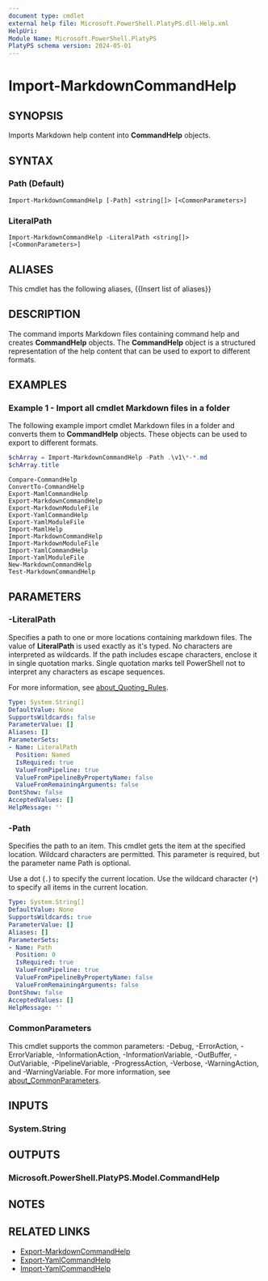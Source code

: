```yaml
---
document type: cmdlet
external help file: Microsoft.PowerShell.PlatyPS.dll-Help.xml
HelpUri: 
Module Name: Microsoft.PowerShell.PlatyPS
PlatyPS schema version: 2024-05-01
---
```


# Import-MarkdownCommandHelp

## SYNOPSIS

Imports Markdown help content into **CommandHelp** objects.

## SYNTAX

### Path (Default)

```
Import-MarkdownCommandHelp [-Path] <string[]> [<CommonParameters>]
```

### LiteralPath

```
Import-MarkdownCommandHelp -LiteralPath <string[]> [<CommonParameters>]
```

## ALIASES

This cmdlet has the following aliases,
  {{Insert list of aliases}}

## DESCRIPTION

The command imports Markdown files containing command help and creates **CommandHelp** objects. The
**CommandHelp** object is a structured representation of the help content that can be used to export
to different formats.

## EXAMPLES

### Example 1 - Import all cmdlet Markdown files in a folder

The following example import cmdlet Markdown files in a folder and converts them to **CommandHelp**
objects. These objects can be used to export to different formats.

```powershell
$chArray = Import-MarkdownCommandHelp -Path .\v1\*-*.md
$chArray.title
```

```Output
Compare-CommandHelp
ConvertTo-CommandHelp
Export-MamlCommandHelp
Export-MarkdownCommandHelp
Export-MarkdownModuleFile
Export-YamlCommandHelp
Export-YamlModuleFile
Import-MamlHelp
Import-MarkdownCommandHelp
Import-MarkdownModuleFile
Import-YamlCommandHelp
Import-YamlModuleFile
New-MarkdownCommandHelp
Test-MarkdownCommandHelp
```

## PARAMETERS

### -LiteralPath

Specifies a path to one or more locations containing markdown files. The value of **LiteralPath** is
used exactly as it's typed. No characters are interpreted as wildcards. If the path includes escape
characters, enclose it in single quotation marks. Single quotation marks tell PowerShell not to
interpret any characters as escape sequences.

For more information, see
[about_Quoting_Rules](/powershell/module/microsoft.powershell.core/about/about_CommonParameters).

```yaml
Type: System.String[]
DefaultValue: None
SupportsWildcards: false
ParameterValue: []
Aliases: []
ParameterSets:
- Name: LiteralPath
  Position: Named
  IsRequired: true
  ValueFromPipeline: true
  ValueFromPipelineByPropertyName: false
  ValueFromRemainingArguments: false
DontShow: false
AcceptedValues: []
HelpMessage: ''
```

### -Path

Specifies the path to an item. This cmdlet gets the item at the specified location. Wildcard
characters are permitted. This parameter is required, but the parameter name Path is optional.

Use a dot (`.`) to specify the current location. Use the wildcard character (`*`) to specify all
items in the current location.

```yaml
Type: System.String[]
DefaultValue: None
SupportsWildcards: true
ParameterValue: []
Aliases: []
ParameterSets:
- Name: Path
  Position: 0
  IsRequired: true
  ValueFromPipeline: true
  ValueFromPipelineByPropertyName: false
  ValueFromRemainingArguments: false
DontShow: false
AcceptedValues: []
HelpMessage: ''
```

### CommonParameters

This cmdlet supports the common parameters: -Debug, -ErrorAction, -ErrorVariable,
-InformationAction, -InformationVariable, -OutBuffer, -OutVariable, -PipelineVariable,
-ProgressAction, -Verbose, -WarningAction, and -WarningVariable. For more information, see
[about_CommonParameters](https://go.microsoft.com/fwlink/?LinkID=113216).

## INPUTS

### System.String

## OUTPUTS

### Microsoft.PowerShell.PlatyPS.Model.CommandHelp

## NOTES

## RELATED LINKS

- [Export-MarkdownCommandHelp](Export-MarkdownCommandHelp.md)
- [Export-YamlCommandHelp](Export-YamlCommandHelp.md)
- [Import-YamlCommandHelp](Import-YamlCommandHelp.md)
